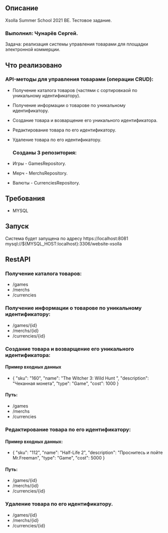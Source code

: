 ## Описание
Xsolla Summer School 2021 BE. Тестовое задание.
### Выполнил: Чунарёв Сергей.

Задача: реализация системы управления товарами для площадки электронной коммерции.

## Что реализовано

  ### API-методы для управления товарами (операции CRUD):
- Получение каталога товаров (частями с сортировкаой по уникальному идентификатору).
- Получение информации о товарове по уникальному идентификатору.
- Создание товара и возварщение его уникального идентификатора.
- Редактирование товара по его идентификатору.
- Удаление товара по его идентификатору.

  ### Созданы 3 репозитория:
- Игры - GamesRepository.
- Мерч - MerchsRepository.
- Валюты - СurrenciesRepository.


## Требования
* MYSQL


## Запуск

Система будет запущена по адресу https://localhost:8081
mysql://${MYSQL_HOST:localhost}:3306/website-xsolla

## RestAPI

 ### Получение каталога товаров:
- /games
- /merchs
- /currencies

 ### Получение информации о товарове по уникальному идентификатору:
- /games/{id}
- /merchs/{id}
- /currencies/{id}

 ### Создание товара и возварщение его уникального идентификатора:
 #### Пример входных данных 
 - {
 "sku": "160",
 "name": "The Witcher 3: Wild Hunt ",
 "description": "Чеканная монета",
 "type": "Game",
 "cost": 1000
 } 
 #### Путь: 
- /games
- /merchs
- /currencies

 ### Редактирование товара по его идентификатору:
 #### Пример входных данных: 
- { 
 "sku": "112",
 "name": "Half-Life 2",
 "description": "Проснитесь и пойте Mr.Freeman",
 "type": "Game",
 "cost": 5000
}
 #### Путь:
- /games/{id}
- /merchs/{id}
- /currencies/{id}

 ### Удаление товара по его идентификатору.
- /games/{id}
- /merchs/{id}
- /currencies/{id}
 